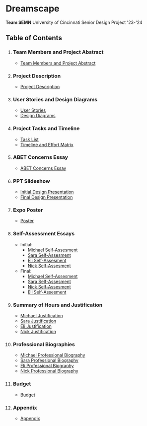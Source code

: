 # Dreamscape
**Team SEMN**
University of Cincinnati Senior Design Project '23-'24

## Table of Contents
1. ### Team Members and Project Abstract
    - [Team Members and Project Abstract](/Design%20Files/TeamandAbstract.md)

2. ### Project Description
    - [Project Description](/Design%20Files/Project-Description.md)

3. ### User Stories and Design Diagrams
    - [User Stories](/Design%20Files/UserStories.md)
    - [Design Diagrams](/Design%20Files/Design%20Diagrams/design_diagrams1.pdf)

4. ### Project Tasks and Timeline
    - [Task List](/Design%20Files/Tasklist.md)
    - [Timeline and Effort Matrix](/Design%20Files/Milestones,%20Timeline,%20and%20Effort%20Matrix.pdf)

5. ### ABET Concerns Essay
    - [ABET Concerns Essay](/Design%20Files/ConstraintEssay.pdf)

6. ### PPT Slideshow
    - [Initial Design Presentation](/Design%20Files/DesignPresentation.pptx)
    - [Final Design Presentation](/Design%Files/PresentationSlidedeck_SEMN.pptx)
      
7. ### Expo Poster
    - [Poster](/Design%Files/Dreamscape%Expo%Poster.pdf)

8. ### Self-Assessment Essays
    - Initial:
        - [Michael Self-Assesment](/Design%20Files/Self-Assesment%20Essays/IndividualAssessment_Pappa.docx)
        - [Sara Self-Assesment](/Design%20Files/Self-Assesment%20Essays/Marijolovic%20Assignment%203%20Essay.docx)
        - [Eli Self-Assesment](/Design%20Files/Self-Assesment%20Essays/Capstone%20Essay%20Detmers.pdf)
        - [Nick Self-Assesment](/Design%20Files/Self-Assesment%20Essays/Senior%20Design%20Capstone%20Essay%20-%20Murray.pdf)
    - Final:
        - [Michael Self-Assesment](/Design%20Files/Self-Assesment%20Essays/FinalIndividualAssessment_Pappa.md)
        - [Sara Self-Assesment](/Design%20Files/Self-Assesment%20Essays/FinalIndividualAssessment_Marijolovic.md)
        - [Nick Self-Assesment](/Design%20Files/Self-Assesment%20Essays/FinalIndividualAssessment_Murray.md)
        - [Eli Self-Assesment](/Design%20Files/Self-Assesment%20Essays/FinalIndividualAssessment_Detmers.md)
        
            
9. ### Summary of Hours and Justification
    - [Michael Justification](/Design%Files/Justifications/Justification_Pappa.md)
    - [Sara Justification](Design%Files/Justifications/Justification_Marijolovic.md)
    - [Eli Justification](/Design%Files/Justifications/Justification_Detmers.md)
    - [Nick Justification](/Design%Files/Justifications/Justification_Murray.md)
      
10. ### Professional Biographies
    - [Michael Professional Biography](/Design%20Files/Professional%20Bios/pappa.md)
    - [Sara Professional Biography](/Design%20Files/Professional%20Bios/marijolovic.md)
    - [Eli Professional Biography](/Design%20Files/Professional%20Bios/detmers.md)
    - [Nick Professional Biography](/Design%20Files/Professional%20Bios/murray.md)

11. ### Budget
    - [Budget](/Design%20Files/Budget.md)

12. ### Appendix
    - [Appendix](/Design%20Files/Appendix.md)

